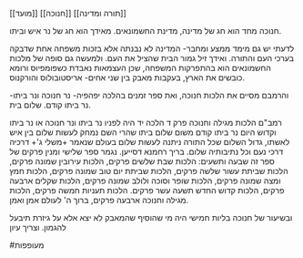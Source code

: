 [[מועד]]
[[חנוכה]]
[[תורה ומדינה]]

חנוכה מחד הוא חג של מדינה, מדינת החשמונאים.
מאידך הוא חג של נר איש וביתו.

לדעתי יש גם מימד ממצע ומחבר-
המדינה לא נבנתה אלא בזכות משפחה אחת שדבקה בערכי העם והתורה.
ואידך זיל גמור
הבית שהציל את העם.
ולמעשה גם סופה של מלכות החשמונאים הוא בהתפרקות המשפחה, שכן העצמאות נאבדת כשפומפיוס ורומא כובשים את הארץ, בעקבות מאבק בין שני אחים- אריסטובולוס והורקנוס.


והרמבם מסיים את הלכות חנוכה, ואת ספר זמנים בהלכה יפהפיה-
נר חנוכה ונר ביתו- נר ביתו קודם. שלום בית.

רמב"ם הלכות מגילה וחנוכה פרק ד
הלכה יד
היה לפניו נר ביתו ונר חנוכה או נר ביתו וקדוש היום נר ביתו קודם משום שלום ביתו שהרי השם נמחק לעשות שלום בין איש לאשתו, גדול השלום שכל התורה ניתנה לעשות שלום בעולם שנאמר +משלי ג'+ דרכיה דרכי נעם וכל נתיבותיה שלום. בריך רחמנא דסייען. נגמר ספר שלישי ומנין פרקים של ספר זה שבעה ותשעים: הלכות שבת שלשים פרקים, הלכות עירובין שמונה פרקים, הלכות שביתת עשור שלשה פרקים, הלכות שביתת יום טוב שמונה פרקים, הלכות חמץ ומצה שמונה פרקים, הלכות שופר וסוכה ולולב שמונה פרקים, הלכות שקלים ארבעה פרקים, הלכות קדוש החדש תשעה עשר פרקים. הלכות תעניות חמשה פרקים, הלכות מגילה וחנוכה ארבעה פרקים, ברוך ה' לעולם אמן ואמן. 


ובשיעור של חנוכה בליות חמישי היה מי שהוסיף שהמאבק לא יצא אלא על גיזרת תיבעל להגמון. וצריך עיון


#מעופפות 